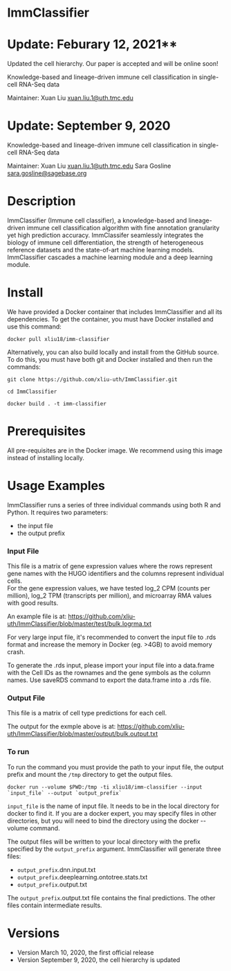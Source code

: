 # ImmClassifier


# Update: Feburary 12, 2021**

Updated the cell hierarchy. Our paper is accepted and will be online soon!

Knowledge-based and lineage-driven immune cell classification in single-cell RNA-Seq data

Maintainer: Xuan Liu <xuan.liu.1@uth.tmc.edu>



# Update: September 9, 2020

Knowledge-based and lineage-driven immune cell classification in single-cell RNA-Seq data

Maintainer: Xuan Liu <xuan.liu.1@uth.tmc.edu>
            Sara Gosline <sara.gosline@sagebase.org>

# Description

ImmClassifier (Immune cell classifier), a knowledge-based and lineage-driven immune cell classification algorithm with fine annotation granularity yet high prediction accuracy. ImmClassifer seamlessly integrates the biology of immune cell differentiation, the strength of heterogeneous reference datasets and the state-of-art machine learning models. ImmClassifier cascades a machine learning module and a deep learning module.

# Install

We have provided a Docker container that includes ImmClassifier and 
all its dependencies.  To get the container, you must have Docker installed
and use this command:
```
docker pull xliu18/imm-classifier
```


Alternatively, you can also build locally and install from the GitHub source.
To do this, you must have both git and Docker installed and then
run the commands:

```
git clone https://github.com/xliu-uth/ImmClassifier.git

cd ImmClassifier

docker build . -t imm-classifier
```


# Prerequisites

All pre-requisites are in the Docker image. We recommend using this image instead of installing locally.

# Usage Examples

ImmClassifier runs a series of three individual commands using both R and Python. It requires two parameters:
- the input file
- the output prefix


### Input File

This file is a matrix of gene expression values where the rows represent gene names with the HUGO identifiers and the columns represent individual cells.  
For the gene expression values, we have tested log_2 CPM (counts per million), log_2 TPM (transcripts per million), and microarray RMA values with good results.

An example file is at:
https://github.com/xliu-uth/ImmClassifier/blob/master/test/bulk.logrma.txt

For very large input file, it's recommended to convert the input file to .rds format and increase the memory in Docker (eg. >4GB) to avoid memory crash. 

To generate the .rds input, please import your input file into a data.frame with the Cell IDs as the rownames and the gene symbols as the column names. Use saveRDS command to export the data.frame into a .rds file. 


### Output File

This file is a matrix of cell type predictions for each cell.

The output for the exmple above is at:
https://github.com/xliu-uth/ImmClassifier/blob/master/output/bulk.output.txt


### To run

To run the command you must provide the path to your input file, the output prefix and mount the `/tmp` directory to get the output files.
```
docker run --volume $PWD:/tmp -ti xliu18/imm-classifier --input `input_file` --output `output_prefix`
```

`input_file` is the name of input file.  It needs to be in the local 
directory for docker to find it.  If you are a docker expert, you may specify files in other directories, but you will need to bind the directory using the docker --volume command.  

The output files will be written to your local directory with the prefix specified by the `output_prefix` argument.   ImmClassifier will generate three
files:
* `output_prefix`.dnn.input.txt
* `output_prefix`.deeplearning.ontotree.stats.txt
* `output_prefix`.output.txt

The `output_prefix`.output.txt file contains the final predictions.
The other files contain intermediate results.


# Versions

* Version March 10, 2020, the first official release
* Version September 9, 2020, the cell hierarchy is updated

